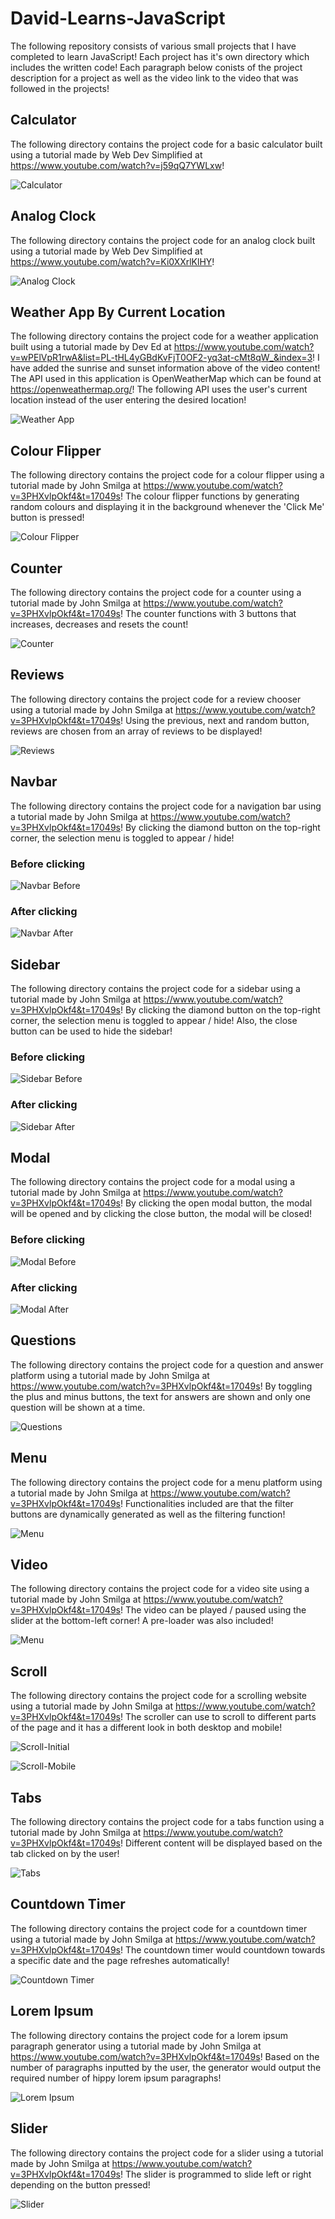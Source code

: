 # David-Learns-JavaScript

The following repository consists of various small projects that I have completed to learn JavaScript! Each project has it's own directory which includes the written code! Each paragraph below conists of the project description for a project as well as the video link to the video that was followed in the projects!

## Calculator

The following directory contains the project code for a basic calculator built using a tutorial made by Web Dev Simplified at https://www.youtube.com/watch?v=j59qQ7YWLxw!

![Calculator](/Snapshots/Calculator.PNG)

## Analog Clock

The following directory contains the project code for an analog clock built using a tutorial made by Web Dev Simplified at https://www.youtube.com/watch?v=Ki0XXrlKlHY!

![Analog Clock](/Snapshots/Analog-Clock.PNG)

## Weather App By Current Location

The following directory contains the project code for a weather application built using a tutorial made by Dev Ed at https://www.youtube.com/watch?v=wPElVpR1rwA&list=PL-tHL4yGBdKvFjT0OF2-yq3at-cMt8qW_&index=3! I have added the sunrise and sunset information above of the video content! The API used in this application is OpenWeatherMap which can be found at https://openweathermap.org/! The following API uses the user's current location instead of the user entering the desired location!

![Weather App](/Snapshots/Weather-App.PNG)

## Colour Flipper

The following directory contains the project code for a colour flipper using a tutorial made by John Smilga at https://www.youtube.com/watch?v=3PHXvlpOkf4&t=17049s! The colour flipper functions by generating random colours and displaying it in the background whenever the 'Click Me' button is pressed!

![Colour Flipper](/Snapshots/Colour-Flipper.PNG)

## Counter

The following directory contains the project code for a counter using a tutorial made by John Smilga at https://www.youtube.com/watch?v=3PHXvlpOkf4&t=17049s! The counter functions with 3 buttons that increases, decreases and resets the count!

![Counter](/Snapshots/Counter.PNG)

## Reviews

The following directory contains the project code for a review chooser using a tutorial made by John Smilga at https://www.youtube.com/watch?v=3PHXvlpOkf4&t=17049s! Using the previous, next and random button, reviews are chosen from an array of reviews to be displayed!

![Reviews](/Snapshots/Reviews.PNG)

## Navbar

The following directory contains the project code for a navigation bar using a tutorial made by John Smilga at https://www.youtube.com/watch?v=3PHXvlpOkf4&t=17049s! By clicking the diamond button on the top-right corner, the selection menu is toggled to appear / hide!

### Before clicking

![Navbar Before](/Snapshots/NavBar-Before.PNG)

### After clicking

![Navbar After](/Snapshots/NavBar-After.PNG)

## Sidebar

The following directory contains the project code for a sidebar using a tutorial made by John Smilga at https://www.youtube.com/watch?v=3PHXvlpOkf4&t=17049s! By clicking the diamond button on the top-right corner, the selection menu is toggled to appear / hide! Also, the close button can be used to hide the sidebar!

### Before clicking

![Sidebar Before](/Snapshots/SideBar-Before.PNG)

### After clicking

![Sidebar After](/Snapshots/SideBar-After.PNG)

## Modal

The following directory contains the project code for a modal using a tutorial made by John Smilga at https://www.youtube.com/watch?v=3PHXvlpOkf4&t=17049s! By clicking the open modal button, the modal will be opened and by clicking the close button, the modal will be closed!

### Before clicking

![Modal Before](/Snapshots/Modal-Before.PNG)

### After clicking

![Modal After](/Snapshots/Modal-After.PNG)

## Questions

The following directory contains the project code for a question and answer platform using a tutorial made by John Smilga at https://www.youtube.com/watch?v=3PHXvlpOkf4&t=17049s! By toggling the plus and minus buttons, the text for answers are shown and only one question will be shown at a time.

![Questions](/Snapshots/Questions.PNG)

## Menu

The following directory contains the project code for a menu platform using a tutorial made by John Smilga at https://www.youtube.com/watch?v=3PHXvlpOkf4&t=17049s! Functionalities included are that the filter buttons are dynamically generated as well as the filtering function!

![Menu](/Snapshots/Menu-Shakes.PNG)

## Video

The following directory contains the project code for a video site using a tutorial made by John Smilga at https://www.youtube.com/watch?v=3PHXvlpOkf4&t=17049s! The video can be played / paused using the slider at the bottom-left corner! A pre-loader was also included!

![Menu](/Snapshots/Video.PNG)

## Scroll

The following directory contains the project code for a scrolling website using a tutorial made by John Smilga at https://www.youtube.com/watch?v=3PHXvlpOkf4&t=17049s! The scroller can use to scroll to different parts of the page and it has a different look in both desktop and mobile!

![Scroll-Initial](/Snapshots/Scroll-Initial.PNG)

![Scroll-Mobile](/Snapshots/Scroll-Mobile.PNG)

## Tabs

The following directory contains the project code for a tabs function using a tutorial made by John Smilga at https://www.youtube.com/watch?v=3PHXvlpOkf4&t=17049s! Different content will be displayed based on the tab clicked on by the user!

![Tabs](/Snapshots/Tabs.PNG)

## Countdown Timer

The following directory contains the project code for a countdown timer using a tutorial made by John Smilga at https://www.youtube.com/watch?v=3PHXvlpOkf4&t=17049s! The countdown timer would countdown towards a specific date and the page refreshes automatically!

![Countdown Timer](/Snapshots/Tabs.PNG)

## Lorem Ipsum

The following directory contains the project code for a lorem ipsum paragraph generator using a tutorial made by John Smilga at https://www.youtube.com/watch?v=3PHXvlpOkf4&t=17049s! Based on the number of paragraphs inputted by the user, the generator would output the required number of hippy lorem ipsum paragraphs!

![Lorem Ipsum](/Snapshots/Lorem-Ipsum.PNG)

## Slider

The following directory contains the project code for a slider using a tutorial made by John Smilga at https://www.youtube.com/watch?v=3PHXvlpOkf4&t=17049s! The slider is programmed to slide left or right depending on the button pressed!

![Slider](/Snapshots/Slider.PNG)
